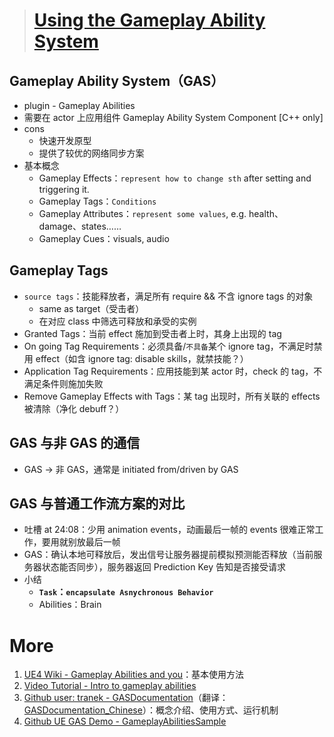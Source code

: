 > # [Using the Gameplay Ability System](https://www.bilibili.com/video/BV1gJ411J7AM)

## Gameplay Ability System（GAS）
* plugin - Gameplay Abilities
* 需要在 actor 上应用组件 Gameplay Ability System Component [C++ only]
* cons
  * 快速开发原型
  * 提供了较优的网络同步方案
* 基本概念
  * Gameplay Effects：`represent how to change sth` after setting and triggering it.
  * Gameplay Tags：`Conditions`
  * Gameplay Attributes：`represent some values`, e.g. health、damage、states……
  * Gameplay Cues：visuals, audio

## Gameplay Tags
* `source tags`：技能释放者，满足所有 require && 不含 ignore tags 的对象
  * same as target（受击者）
  * 在对应 class 中筛选可释放和承受的实例
* Granted Tags：当前 effect 施加到受击者上时，其身上出现的 tag
* On going Tag Requirements：必须具备/`不具备`某个 ignore tag，不满足时禁用 effect（如含 ignore tag: disable skills，就禁技能？）
* Application Tag Requirements：应用技能到某 actor 时，check 的 tag，不满足条件则施加失败
* Remove Gameplay Effects with Tags：某 tag 出现时，所有关联的 effects 被清除（净化 debuff？）

## GAS 与非 GAS 的通信
* GAS -> 非 GAS，通常是 initiated from/driven by GAS

## GAS 与普通工作流方案的对比
* 吐槽 at 24:08：少用 animation events，动画最后一帧的 events 很难正常工作，要用就别放最后一帧
* GAS：确认本地可释放后，发出信号让服务器提前模拟预测能否释放（当前服务器状态能否同步），服务器返回 Prediction Key 告知是否接受请求
* 小结
  * **`Task`：`encapsulate Asnychronous Behavior`**
  * Abilities：Brain

# More
1. [UE4 Wiki - Gameplay Abilities and you](https://unrealcommunity.wiki/gameplayabilities-and-you-0jz20ztl)：基本使用方法
2. [Video Tutorial - Intro to gameplay abilities](https://www.youtube.com/watch?v=Ev2P6BTUxN0)
3. [Github user: tranek - GASDocumentation](https://github.com/tranek/GASDocumentation)（翻译：[GASDocumentation_Chinese](https://github.com/BillEliot/GASDocumentation_Chinese)）：概念介绍、使用方式、运行机制
4. [Github UE GAS Demo - GameplayAbilitiesSample](https://github.com/daveratti/GameplayAbilitiesSample)


